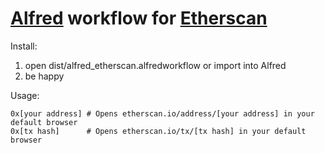 # [Alfred](https://www.alfredapp.com/) workflow for [Etherscan](https://etherscan.io)

Install:

1. open dist/alfred\_etherscan.alfredworkflow or import into Alfred
2. be happy

Usage:

    0x[your address] # Opens etherscan.io/address/[your address] in your default browser
    0x[tx hash]      # Opens etherscan.io/tx/[tx hash] in your default browser

